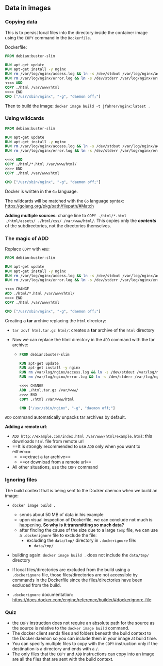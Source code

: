 ## Data in images

### Copying data

This is to persist local files into the directory inside the container image using the `COPY` command in the `Dockerfile`.

Dockerfile:

```dockerfile
FROM debian:buster-slim

RUN apt-get update
RUN apt-get install -y nginx
RUN rm /var/log/nginx/access.log && ln -s /dev/stdout /var/log/nginx/access.log
RUN rm /var/log/nginx/error.log && ln -s /dev/stderr /var/log/nginx/error.log
<<<< ADD
COPY ./html /var/www/html
>>>> END
CMD ["/usr/sbin/nginx", "-g", "daemon off;"]
```

Then to build the image: `docker image build -t jfahrer/nginx:latest .`

### Using wildcards

```dockerfile
FROM debian:buster-slim

RUN apt-get update
RUN apt-get install -y nginx
RUN rm /var/log/nginx/access.log && ln -s /dev/stdout /var/log/nginx/access.log
RUN rm /var/log/nginx/error.log && ln -s /dev/stderr /var/log/nginx/error.log

<<<< ADD
COPY ./html/*.html /var/www/html/
>>>> END
COPY ./html /var/www/html

CMD ["/usr/sbin/nginx", "-g", "daemon off;"]
```

Docker is written in the `Go` language.

The wildcards will be matched with the `Go` language syntax: https://golang.org/pkg/path/filepath/#Match

**Adding multiple sources**: change line to `COPY ./html/*.html ./html/assets/ ./html/css/ /var/www/html/`. This copies only the **_contents_** of the subdirectories, not the directories themselves.

### The magic of ADD

Replace `COPY` with `ADD`:

```dockerfile
FROM debian:buster-slim

RUN apt-get update
RUN apt-get install -y nginx
RUN rm /var/log/nginx/access.log && ln -s /dev/stdout /var/log/nginx/access.log
RUN rm /var/log/nginx/error.log && ln -s /dev/stderr /var/log/nginx/error.log

<<<< CHANGE
ADD ./html/*.html /var/www/html/
>>>> END
COPY ./html /var/www/html

CMD ["/usr/sbin/nginx", "-g", "daemon off;"]
```

Creating a **tar** archive replacing the `html` directory:

- `tar zcvf html.tar.gz html/`: creates a **tar** archive of the `html` directory

- Now we can replace the html directory in the `ADD` command with the tar archive:

  - ```dockerfile
    FROM debian:buster-slim
    
    RUN apt-get update
    RUN apt-get install -y nginx
    RUN rm /var/log/nginx/access.log && ln -s /dev/stdout /var/log/nginx/access.log
    RUN rm /var/log/nginx/error.log && ln -s /dev/stderr /var/log/nginx/error.log
    
    <<<< CHANGE
    ADD ./html.tar.gz /var/www/
    >>>> END
    COPY ./html /var/www/html
    
    CMD ["/usr/sbin/nginx", "-g", "daemon off;"]
    ```

`ADD` command automatically unpacks tar archives by default.

**Adding a remote url**:

- `ADD http://example.com/index.html /var/www/html/example.html`: this downloads `html` file from remote url
- ==It is strongly recommended to use `ADD` only when you want to either:==
  - ==extract a tar archive==
  - ==or download from a remote url==
- All other situations, use the `COPY` command

### Ignoring files

The build context that is being sent to the Docker daemon when we build an image:

- `docker image build .`	
  - sends about 50 MB of data in his example
  - upon visual inspection of Dockerfile, we can conclude not much is happening. **So why is it transmitting so much data?**
  - after finding the cause of the size due to a large `temp` file, we can use a `.dockerignore` file to exclude the file:
    - excluding the `data/tmp/` directory in `.dockerignore` file:
      - `data/tmp/`

- building again: `docker image build .` does not include the `data/tmp/` directory
- If local files/directories are excluded from the build using a `.dockerignore` file, those files/directories are not accessible by commands in the Dockerfile since the files/directories have been excluded from the build.
- `.dockerignore` documentation: https://docs.docker.com/engine/reference/builder/#dockerignore-file

### Quiz

- the `COPY` instruction does not require an absolute path for the source as the source is relative to the `docker image build` command.
- The docker client sends files and folders beneath the build context to the Docker daemon so you can include them in your image at build time.
- You can specify multiple files to copy with the `COPY` instruction only if the destination is a directory and ends with a `/`.
- The only files that the `COPY` and `ADD` instructions can copy into an image are all the files that are sent with the build context.